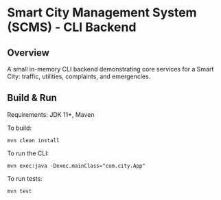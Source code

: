 # Smart City Management System (SCMS) - CLI Backend

## Overview
A small in-memory CLI backend demonstrating core services for a Smart City: traffic, utilities, complaints, and emergencies.

## Build & Run
Requirements: JDK 11+, Maven

To build:
```
mvn clean install
```

To run the CLI:
```
mvn exec:java -Dexec.mainClass="com.city.App"
```

To run tests:
```
mvn test
```

